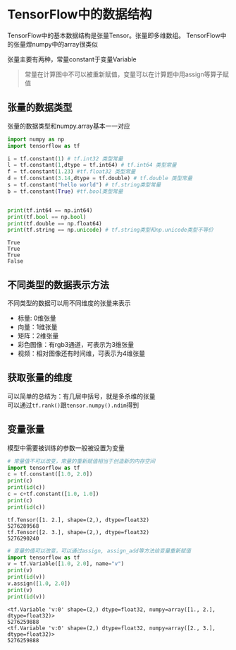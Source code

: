 # TensorFlow中的数据结构

TensorFlow中的基本数据结构是张量Tensor。张量即多维数组。
TensorFlow中的张量煜numpy中的array很类似

张量主要有两种，常量constant于变量Variable
> 常量在计算图中不可以被重新赋值，变量可以在计算题中用assign等算子赋值

## 张量的数据类型
张量的数据类型和numpy.array基本一一对应
```python
import numpy as np
import tensorflow as tf

i = tf.constant(1) # tf.int32 类型常量
l = tf.constant(1,dtype = tf.int64) # tf.int64 类型常量
f = tf.constant(1.23) #tf.float32 类型常量
d = tf.constant(3.14,dtype = tf.double) # tf.double 类型常量
s = tf.constant("hello world") # tf.string类型常量
b = tf.constant(True) #tf.bool类型常量


print(tf.int64 == np.int64) 
print(tf.bool == np.bool)
print(tf.double == np.float64)
print(tf.string == np.unicode) # tf.string类型和np.unicode类型不等价
```

```shell script
True
True
True
False
```

## 不同类型的数据表示方法
不同类型的数据可以用不同维度的张量来表示  
- 标量: 0维张量
- 向量：1维张量  
- 矩阵：2维张量
- 彩色图像：有rgb3通道，可表示为3维张量
- 视频：相对图像还有时间维，可表示为4维张量

## 获取张量的维度
可以简单的总结为：有几层中括号，就是多杀维的张量  
可以通过`tf.rank()`跟`tensor.numpy().ndim`得到

## 变量张量
模型中需要被训练的参数一般被设置为变量
```python
# 常量值不可以改变，常量的重新赋值相当于创造新的内存空间
import tensorflow as tf
c = tf.constant([1.0, 2.0])
print(c)
print(id(c))
c = c+tf.constant([1.0, 1.0])
print(c)
print(id(c))
```

```shell script
tf.Tensor([1. 2.], shape=(2,), dtype=float32)
5276289568
tf.Tensor([2. 3.], shape=(2,), dtype=float32)
5276290240
```

```python
# 变量的值可以改变，可以通过assign, assign_add等方法给变量重新赋值
import tensorflow as tf
v = tf.Variable([1.0, 2.0], name="v")
print(v)
print(id(v))
v.assign([1.0, 2.0])
print(v)
print(id(v))
```

```shell script
<tf.Variable 'v:0' shape=(2,) dtype=float32, numpy=array([1., 2.], dtype=float32)>
5276259888
<tf.Variable 'v:0' shape=(2,) dtype=float32, numpy=array([2., 3.], dtype=float32)>
5276259888
```